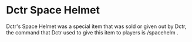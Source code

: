# Dctr Space Helmet
Dctr's Space Helmet was a special item that was sold or given out by Dctr, the command that Dctr used to give this item to players is /spacehelm <player>.




